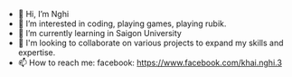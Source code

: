 - 👋 Hi, I’m Nghi
- 👀 I’m interested in coding, playing games, playing rubik. 
- 🌱 I’m currently learning in Saigon University
- 💞️ I'm looking to collaborate on various projects to expand my skills and expertise.
- 📫 How to reach me: facebook: https://www.facebook.com/khai.nghi.3

<!---
Nghidang14/Nghidang14 is a ✨ special ✨ repository because its `README.md` (this file) appears on your GitHub profile.
You can click the Preview link to take a look at your changes.
--->
